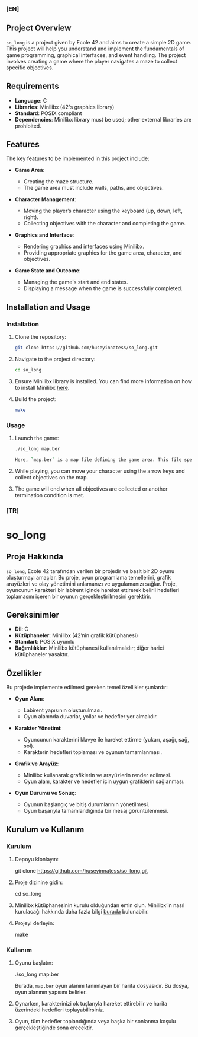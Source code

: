 ### [EN]

## Project Overview

`so_long` is a project given by Ecole 42 and aims to create a simple 2D game. This project will help you understand and implement the fundamentals of game programming, graphical interfaces, and event handling. The project involves creating a game where the player navigates a maze to collect specific objectives.

## Requirements

- **Language**: C
- **Libraries**: Minilibx (42's graphics library)
- **Standard**: POSIX compliant
- **Dependencies**: Minilibx library must be used; other external libraries are prohibited.

## Features

The key features to be implemented in this project include:

- **Game Area**:
  - Creating the maze structure.
  - The game area must include walls, paths, and objectives.

- **Character Management**:
  - Moving the player’s character using the keyboard (up, down, left, right).
  - Collecting objectives with the character and completing the game.

- **Graphics and Interface**:
  - Rendering graphics and interfaces using Minilibx.
  - Providing appropriate graphics for the game area, character, and objectives.

- **Game State and Outcome**:
  - Managing the game's start and end states.
  - Displaying a message when the game is successfully completed.

## Installation and Usage

### Installation

1. Clone the repository:

   ```bash
   git clone https://github.com/huseyinnatess/so_long.git

1. Navigate to the project directory:

   ```bash 
   cd so_long

2. Ensure Minilibx library is installed. You can find more information on how to install Minilibx [here](https://github.com/42Paris/minilibx).

3. Build the project:

   ```bash
   make

### Usage

1. Launch the game:

   ```bash
   ./so_long map.ber

   Here, `map.ber` is a map file defining the game area. This file specifies the structure of the game field.

3. While playing, you can move your character using the arrow keys and collect objectives on the map.

4. The game will end when all objectives are collected or another termination condition is met.

### [TR]

# so_long

## Proje Hakkında

`so_long`, Ecole 42 tarafından verilen bir projedir ve basit bir 2D oyunu oluşturmayı amaçlar. Bu proje, oyun programlama temellerini, grafik arayüzleri ve olay yönetimini anlamanızı ve uygulamanızı sağlar. Proje, oyuncunun karakteri bir labirent içinde hareket ettirerek belirli hedefleri toplamasını içeren bir oyunun gerçekleştirilmesini gerektirir.

## Gereksinimler

- **Dil**: C
- **Kütüphaneler**: Minilibx (42’nin grafik kütüphanesi)
- **Standart**: POSIX uyumlu
- **Bağımlılıklar**: Minilibx kütüphanesi kullanılmalıdır; diğer harici kütüphaneler yasaktır.

## Özellikler

Bu projede implemente edilmesi gereken temel özellikler şunlardır:

- **Oyun Alanı**:
  - Labirent yapısının oluşturulması.
  - Oyun alanında duvarlar, yollar ve hedefler yer almalıdır.

- **Karakter Yönetimi**:
  - Oyuncunun karakterini klavye ile hareket ettirme (yukarı, aşağı, sağ, sol).
  - Karakterin hedefleri toplaması ve oyunun tamamlanması.

- **Grafik ve Arayüz**:
  - Minilibx kullanarak grafiklerin ve arayüzlerin render edilmesi.
  - Oyun alanı, karakter ve hedefler için uygun grafiklerin sağlanması.

- **Oyun Durumu ve Sonuç**:
  - Oyunun başlangıç ve bitiş durumlarının yönetilmesi.
  - Oyun başarıyla tamamlandığında bir mesaj görüntülenmesi.

## Kurulum ve Kullanım

### Kurulum

1. Depoyu klonlayın:

   git clone https://github.com/huseyinnatess/so_long.git

2. Proje dizinine gidin:

   cd so_long

3. Minilibx kütüphanesinin kurulu olduğundan emin olun. Minilibx’in nasıl kurulacağı hakkında daha fazla bilgi [burada](https://github.com/42Paris/minilibx) bulunabilir.

4. Projeyi derleyin:

   make

### Kullanım

1. Oyunu başlatın:

   ./so_long map.ber

   Burada, `map.ber` oyun alanını tanımlayan bir harita dosyasıdır. Bu dosya, oyun alanının yapısını belirler.

2. Oynarken, karakterinizi ok tuşlarıyla hareket ettirebilir ve harita üzerindeki hedefleri toplayabilirsiniz.

3. Oyun, tüm hedefler toplandığında veya başka bir sonlanma koşulu gerçekleştiğinde sona erecektir.

